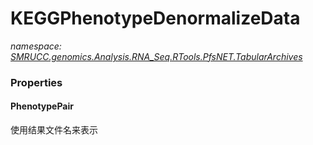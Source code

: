 ﻿# KEGGPhenotypeDenormalizeData
_namespace: [SMRUCC.genomics.Analysis.RNA_Seq.RTools.PfsNET.TabularArchives](./index.md)_






### Properties

#### PhenotypePair
使用结果文件名来表示
